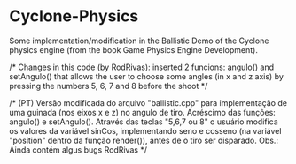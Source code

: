 # Cyclone-Physics
Some implementation/modification in the Ballistic Demo of the Cyclone physics engine (from the book Game Physics Engine Development).

/* Changes in this code (by RodRivas): inserted 2 funcions: angulo() and setAngulo()
that allows the user to choose some angles (in x and z axis) by pressing the numbers 5, 6, 7 and 8 before the shoot
*/

/* (PT)  Versão modificada do arquivo "ballistic.cpp" para implementação de uma 
guinada (nos eixos x e z) no angulo de tiro. Acréscimo das funções: angulo() e setAngulo(). 
Através das teclas "5,6,7 ou 8" o usuário modifica os valores da variável sinCos, 
implementando seno e cosseno (na variável "position" dentro da função render()), antes de o tiro ser disparado.
Obs.: Ainda contém algus bugs
RodRivas
*/
